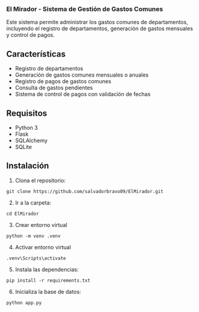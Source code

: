 ### El Mirador - Sistema de Gestión de Gastos Comunes

Este sistema permite administrar los gastos comunes de departamentos, incluyendo el registro de departamentos, generación de gastos mensuales y control de pagos.

Características
---------------

-   Registro de departamentos
-   Generación de gastos comunes mensuales o anuales
-   Registro de pagos de gastos comunes
-   Consulta de gastos pendientes
-   Sistema de control de pagos con validación de fechas

Requisitos
----------

-   Python 3
-   Flask
-   SQLAlchemy
-   SQLite

Instalación
-----------

1.  Clona el repositorio:

```git clone https://github.com/salvadorbravo09/ElMirador.git```

2.  Ir a la carpeta:

```cd ElMirador```

3.  Crear entorno virtual

```python -m venv .venv```

4.  Activar entorno virtual

```.venv\Scripts\activate```

5.  Instala las dependencias:

`pip install -r requirements.txt`

6.  Inicializa la base de datos:

`python app.py`

